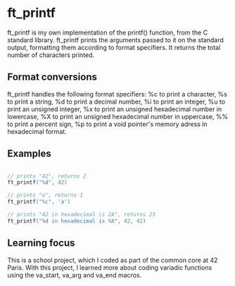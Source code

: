 # ft_printf

ft_printf is my own implementation of the printf() function, from the C standard library. 
ft_printf prints the arguments passed to it on the standard output, formatting them according to format specifiers. It returns the total number of characters printed.

## Format conversions

ft_printf handles the following format specifiers:
%c to print a character,
%s to print a string,
%d to print a decimal number,
%i to print an integer,
%u to print an unsigned integer,
%x to print an unsigned hexadecimal number in lowercase,
%X to print an unsigned hexadecimal number in uppercase,
%% to print a percent sign,
%p to print a void pointer's memory adress in hexadecimal format.

## Examples

```C

// prints "42", returns 2
ft_printf("%d", 42)

// prints "a", returns 1
ft_printf("%c", 'a')

// prints "42 in hexadecimal is 2A", returns 23
ft_printf("%d in hexadecimal is %X", 42, 42)
```

## Learning focus

This is a school project, which I coded as part of the common core at 42 Paris.
With this project, I learned more about coding variadic functions using the va_start, va_arg and va_end macros.